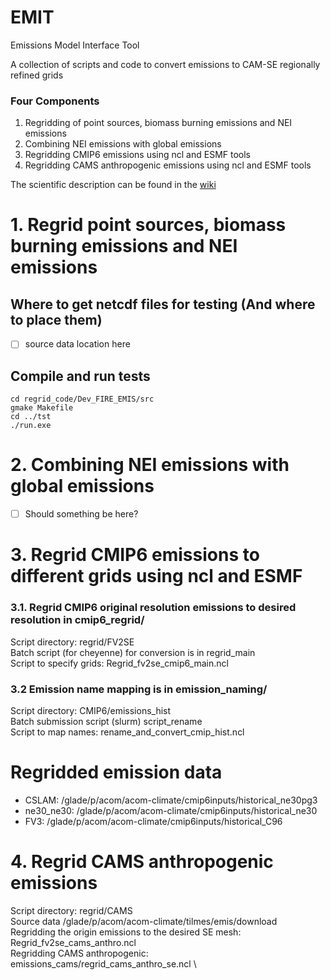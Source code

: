 # EMIT
Emissions Model Interface Tool

A collection of scripts and code to convert emissions to CAM-SE regionally refined grids

### Four Components
1. Regridding of point sources, biomass burning emissions and NEI emissions 
2. Combining NEI emissions with global emissions
3. Regridding CMIP6 emissions using ncl and ESMF tools
4. Regridding CAMS anthropogenic emissions using ncl and ESMF tools

The scientific description can be found in the [wiki](https://github.com/NCAR/EMIT/wiki)

# 1. Regrid point sources, biomass burning emissions and NEI emissions

## Where to get netcdf files for testing (And where to place them)
- [ ] source data location here
## Compile and run tests
```
cd regrid_code/Dev_FIRE_EMIS/src
gmake Makefile
cd ../tst
./run.exe
```

# 2. Combining NEI emissions with global emissions
- [ ] Should something be here?

# 3. Regrid CMIP6 emissions to different grids using ncl and ESMF

### 3.1. Regrid CMIP6 original resolution emissions to desired resolution in cmip6\_regrid/
Script directory: regrid/FV2SE \
Batch script (for cheyenne) for conversion is in regrid\_main \
Script to specify grids: Regrid\_fv2se\_cmip6\_main.ncl

### 3.2 Emission name mapping is in emission\_naming/
Script directory: CMIP6/emissions\_hist \
Batch submission script (slurm) script\_rename \
Script to map names: rename\_and\_convert\_cmip\_hist.ncl 

# Regridded emission data
* CSLAM: /glade/p/acom/acom-climate/cmip6inputs/historical\_ne30pg3
* ne30\_ne30: /glade/p/acom/acom-climate/cmip6inputs/historical\_ne30
* FV3: /glade/p/acom/acom-climate/cmip6inputs/historical\_C96

# 4. Regrid CAMS anthropogenic emissions 
Script directory: regrid/CAMS \
Source data /glade/p/acom/acom-climate/tilmes/emis/download \
Regridding the origin emissions to the desired SE mesh: Regrid\_fv2se\_cams\_anthro.ncl \
Regridding CAMS anthropogenic:  emissions\_cams/regrid\_cams\_anthro\_se.ncl \
